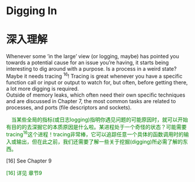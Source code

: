 # Digging In
# 深入理解
Whenever some ’in the large’ view (or logging, maybe) has pointed you towards a potential
cause for an issue you’re having, it starts being interesting to dig around with a purpose. Is a process in a weird state? Maybe it needs tracing <sup>16</sup>! Tracing is great whenever you have a specific function call or input or output to watch for, but often, before getting there, a lot more digging is required.<br>
Outside of memory leaks, which often need their own specific techniques and are discussed in Chapter 7, the most common tasks are related to processes, and ports (file descriptors and sockets).
<p></p> <font color="green">
&emsp;当某些全局的指标(或日志logging)指明你遇见问题的可能原因时，就可以开始有目的的去深掘它的本质原因是什么啦。某进程处于一个奇怪的状态？可能需要tracing<sup>16</sup>这个进程！tracing非常棒，它可以追踪任意一个具体的函数调用时的输入或输出，但在此之前，我们还需要了解一些关于挖掘(digging)所必需了解的东西。
</font> <p></p>



[16] See Chapter 9<br>

<p></p> <font color="green">
[16] 详见 章节9<br>
</font> <p></p>

